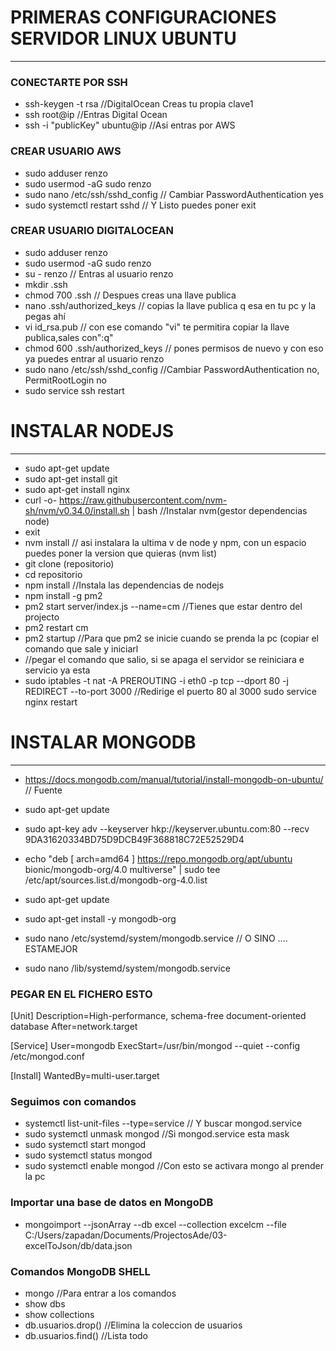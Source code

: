 # PRIMERAS CONFIGURACIONES SERVIDOR LINUX UBUNTU
------------------------------------------------

### CONECTARTE POR SSH
- ssh-keygen -t rsa //DigitalOcean Creas tu propia clave1
- ssh root@ip //Entras Digital Ocean
- ssh -i "publicKey" ubuntu@ip //Asi entras por AWS

### CREAR USUARIO AWS
- sudo adduser renzo
- sudo usermod -aG sudo renzo
- sudo nano /etc/ssh/sshd_config  // Cambiar PasswordAuthentication yes
- sudo systemctl restart sshd // Y Listo puedes poner exit

### CREAR USUARIO DIGITALOCEAN
- sudo adduser renzo
- sudo usermod -aG sudo renzo
- su - renzo // Entras al usuario renzo
- mkdir .ssh
- chmod 700 .ssh // Despues creas una llave publica 
- nano .ssh/authorized_keys // copias la llave publica q esa en tu pc y la pegas ahí
- vi id_rsa.pub // con ese comando "vi" te permitira copiar la llave publica,sales con":q"
- chmod 600 .ssh/authorized_keys // pones permisos de nuevo y con eso ya puedes entrar al usuario renzo
- sudo nano /etc/ssh/sshd_config  //Cambiar PasswordAuthentication no, PermitRootLogin no
- sudo service ssh restart 


# INSTALAR NODEJS
------------------

- sudo apt-get update
- sudo apt-get install git
- sudo apt-get install nginx
- curl -o- https://raw.githubusercontent.com/nvm-sh/nvm/v0.34.0/install.sh | bash  //Instalar nvm(gestor dependencias node)
- exit
- nvm install // asi instalara la ultima v de node y npm, con un espacio puedes poner la version que quieras (nvm list)
- git clone (repositorio)
- cd repositorio
- npm install //Instala las dependencias de nodejs
- npm install -g pm2
- pm2 start server/index.js --name=cm //Tienes que estar dentro del projecto
- pm2 restart cm
- pm2 startup   //Para que pm2 se inicie cuando se prenda la pc (copiar el comando que sale y iniciarl
- //pegar el comando que salio, si se apaga el servidor se reiniciara e servicio ya esta
- sudo iptables -t nat -A PREROUTING -i eth0 -p tcp --dport 80 -j REDIRECT --to-port 3000   //Redirige el puerto 80 al 3000
sudo service nginx restart



# INSTALAR MONGODB
--------------------------

- https://docs.mongodb.com/manual/tutorial/install-mongodb-on-ubuntu/     // Fuente
- sudo apt-get update
- sudo apt-key adv --keyserver hkp://keyserver.ubuntu.com:80 --recv 9DA31620334BD75D9DCB49F368818C72E52529D4
- echo "deb [ arch=amd64 ] https://repo.mongodb.org/apt/ubuntu bionic/mongodb-org/4.0 multiverse" | sudo tee /etc/apt/sources.list.d/mongodb-org-4.0.list
- sudo apt-get update
- sudo apt-get install -y mongodb-org 

- sudo nano /etc/systemd/system/mongodb.service // O SINO .... ESTAMEJOR

- sudo nano /lib/systemd/system/mongodb.service


### PEGAR EN EL FICHERO ESTO
[Unit]
Description=High-performance, schema-free document-oriented database
After=network.target

[Service]
User=mongodb
ExecStart=/usr/bin/mongod --quiet --config /etc/mongod.conf

[Install]
WantedBy=multi-user.target

### Seguimos con comandos
- systemctl list-unit-files --type=service       // Y buscar mongod.service
- sudo systemctl unmask mongod      //Si mongod.service esta mask 
- sudo systemctl start mongod
- sudo systemctl status mongod
- sudo systemctl enable mongod   //Con esto se activara mongo al prender la pc

### Importar una base de datos en MongoDB
- mongoimport --jsonArray --db excel --collection excelcm --file C:/Users/zapadan/Documents/ProjectosAde/03-excelToJson/db/data.json

### Comandos MongoDB SHELL
- mongo       //Para entrar a los comandos
- show dbs	
- show collections
- db.usuarios.drop()    //Elimina la coleccion de usuarios
- db.usuarios.find()      //Lista todo
